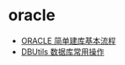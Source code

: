 # oracle

- [ORACLE 简单建库基本流程](/zh/databases/oracle/01-ORACLE-简单建库基本流程.html)
- [DBUtils 数据库常用操作](/zh/databases/oracle/02-ORACLE-数据库重用操作.html)